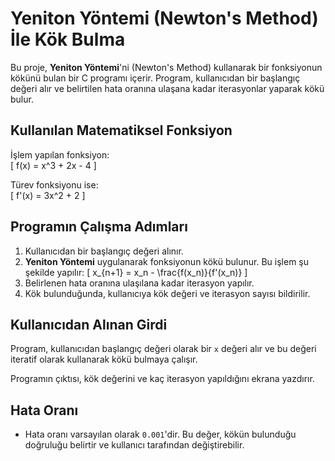 # Yeniton Yöntemi (Newton's Method) İle Kök Bulma

Bu proje, **Yeniton Yöntemi**'ni (Newton's Method) kullanarak bir fonksiyonun kökünü bulan bir C programı içerir. Program, kullanıcıdan bir başlangıç değeri alır ve belirtilen hata oranına ulaşana kadar iterasyonlar yaparak kökü bulur.

## Kullanılan Matematiksel Fonksiyon

İşlem yapılan fonksiyon:  
\[ f(x) = x^3 + 2x - 4 \]

Türev fonksiyonu ise:  
\[ f'(x) = 3x^2 + 2 \]

## Programın Çalışma Adımları

1. Kullanıcıdan bir başlangıç değeri alınır.
2. **Yeniton Yöntemi** uygulanarak fonksiyonun kökü bulunur. Bu işlem şu şekilde yapılır:
   \[
   x_{n+1} = x_n - \frac{f(x_n)}{f'(x_n)}
   \]
3. Belirlenen hata oranına ulaşılana kadar iterasyon yapılır.
4. Kök bulunduğunda, kullanıcıya kök değeri ve iterasyon sayısı bildirilir.

## Kullanıcıdan Alınan Girdi

Program, kullanıcıdan başlangıç değeri olarak bir `x` değeri alır ve bu değeri iteratif olarak kullanarak kökü bulmaya çalışır.


Programın çıktısı, kök değerini ve kaç iterasyon yapıldığını ekrana yazdırır.

## Hata Oranı

- Hata oranı varsayılan olarak `0.001`'dir. Bu değer, kökün bulunduğu doğruluğu belirtir ve kullanıcı tarafından değiştirebilir.


